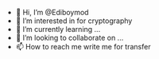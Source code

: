 - 👋 Hi, I’m @Ediboymod
- 👀 I’m interested in  for cryptography 
- 🌱 I’m currently learning ...
- 💞️ I’m looking to collaborate on ...
- 📫 How to reach me write me for transfer

<!---
Ediboymod/Ediboymod is a ✨ special ✨ repository because its `README.md` (this file) appears on your GitHub profile.
You can click the Preview link to take a look at your changes.
--->
